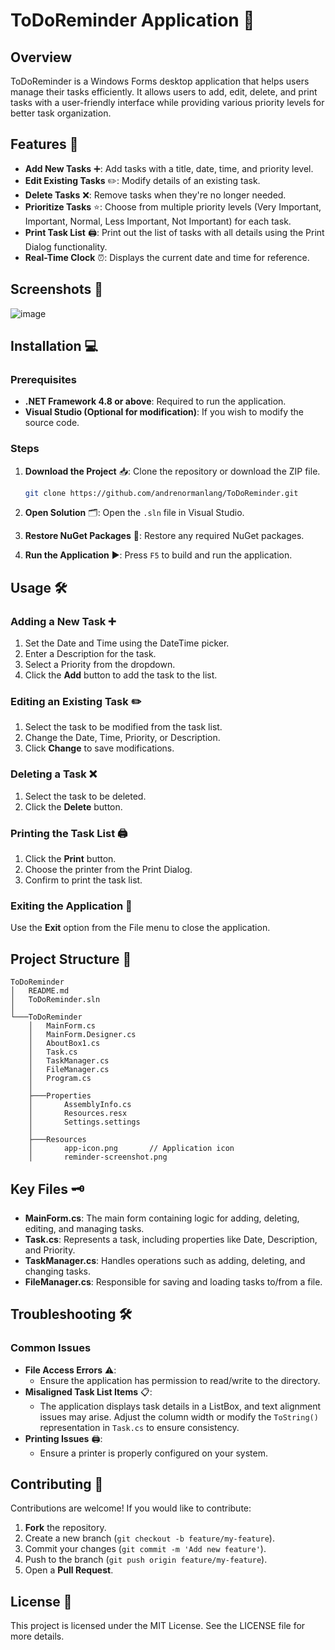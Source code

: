 # ToDoReminder Application 📝

## Overview

ToDoReminder is a Windows Forms desktop application that helps users manage their tasks efficiently. It allows users to add, edit, delete, and print tasks with a user-friendly interface while providing various priority levels for better task organization.

## Features 🚀

- **Add New Tasks** ➕: Add tasks with a title, date, time, and priority level.
- **Edit Existing Tasks** ✏️: Modify details of an existing task.
- **Delete Tasks** ❌: Remove tasks when they're no longer needed.
- **Prioritize Tasks** ⭐: Choose from multiple priority levels (Very Important, Important, Normal, Less Important, Not Important) for each task.
- **Print Task List** 🖨️: Print out the list of tasks with all details using the Print Dialog functionality.
- **Real-Time Clock** ⏰: Displays the current date and time for reference.

## Screenshots 📸
![image](https://github.com/user-attachments/assets/429ce3f3-b985-4f68-a83b-ae3fe3489fa9)

## Installation 💻

### Prerequisites

- **.NET Framework 4.8 or above**: Required to run the application.
- **Visual Studio (Optional for modification)**: If you wish to modify the source code.

### Steps

1. **Download the Project** 📥: Clone the repository or download the ZIP file.
   
   ```sh
   git clone https://github.com/andrenormanlang/ToDoReminder.git
   ```

2. **Open Solution** 🗂️: Open the `.sln` file in Visual Studio.
3. **Restore NuGet Packages** 🔄: Restore any required NuGet packages.
4. **Run the Application** ▶️: Press `F5` to build and run the application.

## Usage 🛠️

### Adding a New Task ➕

1. Set the Date and Time using the DateTime picker.
2. Enter a Description for the task.
3. Select a Priority from the dropdown.
4. Click the **Add** button to add the task to the list.

### Editing an Existing Task ✏️

1. Select the task to be modified from the task list.
2. Change the Date, Time, Priority, or Description.
3. Click **Change** to save modifications.

### Deleting a Task ❌

1. Select the task to be deleted.
2. Click the **Delete** button.

### Printing the Task List 🖨️

1. Click the **Print** button.
2. Choose the printer from the Print Dialog.
3. Confirm to print the task list.

### Exiting the Application 🚪

Use the **Exit** option from the File menu to close the application.

## Project Structure 📁

```
ToDoReminder
│   README.md
│   ToDoReminder.sln
│
└───ToDoReminder
    │   MainForm.cs
    │   MainForm.Designer.cs
    │   AboutBox1.cs
    │   Task.cs
    │   TaskManager.cs
    │   FileManager.cs
    │   Program.cs
    │
    ├───Properties
    │       AssemblyInfo.cs
    │       Resources.resx
    │       Settings.settings
    │
    ├───Resources
    │       app-icon.png       // Application icon
    │       reminder-screenshot.png
```

## Key Files 🗝️

- **MainForm.cs**: The main form containing logic for adding, deleting, editing, and managing tasks.
- **Task.cs**: Represents a task, including properties like Date, Description, and Priority.
- **TaskManager.cs**: Handles operations such as adding, deleting, and changing tasks.
- **FileManager.cs**: Responsible for saving and loading tasks to/from a file.

## Troubleshooting 🛠️

### Common Issues

- **File Access Errors** ⚠️:
  - Ensure the application has permission to read/write to the directory.
- **Misaligned Task List Items** 📋:
  - The application displays task details in a ListBox, and text alignment issues may arise. Adjust the column width or modify the `ToString()` representation in `Task.cs` to ensure consistency.
- **Printing Issues** 🖨️:
  - Ensure a printer is properly configured on your system.

## Contributing 🤝

Contributions are welcome! If you would like to contribute:

1. **Fork** the repository.
2. Create a new branch (`git checkout -b feature/my-feature`).
3. Commit your changes (`git commit -m 'Add new feature'`).
4. Push to the branch (`git push origin feature/my-feature`).
5. Open a **Pull Request**.

## License 📄

This project is licensed under the MIT License. See the LICENSE file for more details.



